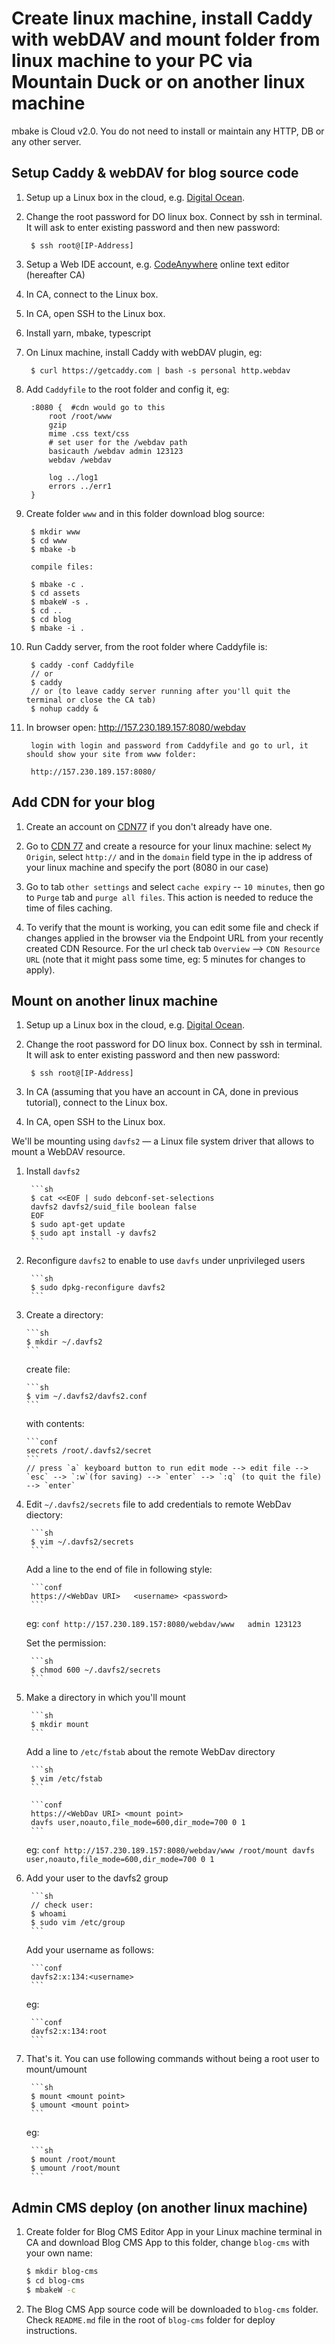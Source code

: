 # Create linux machine, install Caddy with webDAV and mount folder from linux machine to your PC via Mountain Duck or on another linux machine 

mbake is Cloud v2.0. You do not need to install or maintain any HTTP, DB or any other server.

## Setup Caddy & webDAV for blog source code

1. Setup up a Linux box in the cloud, e.g. [Digital Ocean](www.digitalocean.com).

1. Change the root password for DO linux box. Connect by ssh in terminal. It will ask to enter existing password and then new password:

        $ ssh root@[IP-Address]

1. Setup a Web IDE account, e.g. [CodeAnywhere](https://codeanywhere.com) online text editor (hereafter CA)

1. In CA, connect to the Linux box.

1. In CA, open SSH to the Linux box.

1. Install yarn, mbake, typescript

1. On Linux machine, install Caddy with webDAV plugin, eg:

        $ curl https://getcaddy.com | bash -s personal http.webdav

1. Add `Caddyfile` to the root folder and config it, eg:

        :8080 {  #cdn would go to this 
            root /root/www
            gzip
            mime .css text/css
            # set user for the /webdav path
            basicauth /webdav admin 123123 
            webdav /webdav 
            
            log ../log1
            errors ../err1
        }

1. Create folder `www` and in this folder download blog source:

        $ mkdir www
        $ cd www 
        $ mbake -b 

        compile files:

        $ mbake -c .
        $ cd assets
        $ mbakeW -s .
        $ cd ..
        $ cd blog
        $ mbake -i .

1. Run Caddy server, from the root folder where Caddyfile is:
    
        $ caddy -conf Caddyfile 
        // or 
        $ caddy 
        // or (to leave caddy server running after you'll quit the terminal or close the CA tab)
        $ nohup caddy &

1. In browser open:
        http://157.230.189.157:8080/webdav

        login with login and password from Caddyfile and go to url, it should show your site from www folder:

        http://157.230.189.157:8080/


## Add CDN for your blog

1. Create an account on [CDN77](https://www.cdn77.com/) if you don't already have one.

1. Go to [CDN 77](https://client.cdn77.com) and create a resource for your linux machine: select `My Origin`, select `http://` and in the `domain` field type in the ip address of your linux machine and specify the port (8080 in our case)

1. Go to tab `other settings` and select `cache expiry` -- `10 minutes`, then go to `Purge` tab and `purge all files`. This action is needed to reduce the time of files caching.

1. To verify that the mount is working, you can edit some file and check if changes applied in the browser via the Endpoint URL from your recently created CDN Resource. For the url check tab `Overview` --> `CDN Resource URL` (note that it might pass some time, eg: 5 minutes for changes to apply).

## Mount on another linux machine

1. Setup up a Linux box in the cloud, e.g. [Digital Ocean](www.digitalocean.com).

1. Change the root password for DO linux box. Connect by ssh in terminal. It will ask to enter existing password and then new password:

        $ ssh root@[IP-Address]

1. In CA (assuming that you have an account in CA, done in previous tutorial), connect to the Linux box.

1. In CA, open SSH to the Linux box.


We'll be mounting using `davfs2` — a Linux file system driver that allows to mount a WebDAV resource.

1. Install `davfs2`

        ```sh
        $ cat <<EOF | sudo debconf-set-selections
        davfs2 davfs2/suid_file boolean false
        EOF
        $ sudo apt-get update
        $ sudo apt install -y davfs2
        ```

1. Reconfigure `davfs2` to enable to use `davfs` under unprivileged users

        ```sh
    	$ sudo dpkg-reconfigure davfs2
        ```

1.  Create a directory: 

        ```sh
        $ mkdir ~/.davfs2
        ```

    create file:

        ```sh
    	$ vim ~/.davfs2/davfs2.conf
        ```

    with contents:

        ```conf
        secrets /root/.davfs2/secret
        ```
    	// press `a` keyboard button to run edit mode --> edit file --> `esc` --> `:w`(for saving) --> `enter` --> `:q` (to quit the file) --> `enter` 

1. Edit `~/.davfs2/secrets` file to add credentials to remote WebDav diectory:

        ```sh
    	$ vim ~/.davfs2/secrets
        ```

    Add a line to the end of file in following style:

        ```conf
        https://<WebDav URI>   <username> <password>
        ```

    eg: 
        ```conf
        http://157.230.189.157:8080/webdav/www   admin 123123
        ```

    Set the permission: 

        ```sh
        $ chmod 600 ~/.davfs2/secrets
        ```

1. Make a directory in which you'll mount

        ```sh
        $ mkdir mount
        ```

    Add a line to `/etc/fstab` about the remote WebDav directory

        ```sh
    	$ vim /etc/fstab
        ```

        ```conf
        https://<WebDav URI> <mount point>
        davfs user,noauto,file_mode=600,dir_mode=700 0 1
        ```

    eg:
        ```conf
        http://157.230.189.157:8080/webdav/www /root/mount davfs user,noauto,file_mode=600,dir_mode=700 0 1
        ```

1. Add your user to the davfs2 group

        ```sh
        // check user:
        $ whoami
        $ sudo vim /etc/group
        ```

    Add your username as follows:

        ```conf
        davfs2:x:134:<username>
        ```

    eg:

        ```conf
        davfs2:x:134:root
    	```

1. That's it. You can use following commands without being a root user to mount/umount

        ```sh
        $ mount <mount point>
        $ umount <mount point>
        ```

    eg:

        ```sh
        $ mount /root/mount
        $ umount /root/mount
        ```

## Admin CMS deploy (on another linux machine)

1. Create folder for Blog CMS Editor App in your Linux machine terminal in CA and download Blog CMS App to this folder, change `blog-cms` with your own name:
    ```sh
    $ mkdir blog-cms
    $ cd blog-cms
    $ mbakeW -c
    ```

1. The Blog CMS App source code will be downloaded to `blog-cms` folder. Check `README.md` file in the root of `blog-cms` folder for deploy instructions.